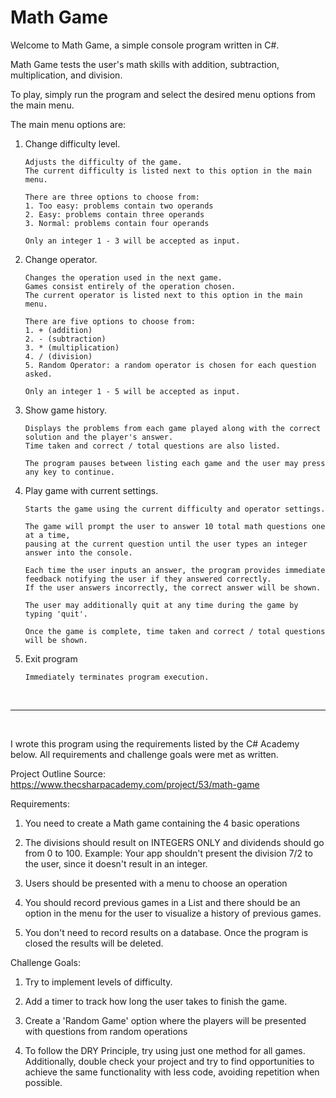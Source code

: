 # Math Game

Welcome to Math Game, a simple console program written in C#.

Math Game tests the user's math skills with addition, subtraction, multiplication, and division.

To play, simply run the program and select the desired menu options from the main menu.

The main menu options are:
1. Change difficulty level.
    ```
    Adjusts the difficulty of the game.
    The current difficulty is listed next to this option in the main menu.

    There are three options to choose from:
    1. Too easy: problems contain two operands
    2. Easy: problems contain three operands
    3. Normal: problems contain four operands

    Only an integer 1 - 3 will be accepted as input.
    ```
2. Change operator.
    ```
    Changes the operation used in the next game. 
    Games consist entirely of the operation chosen.
    The current operator is listed next to this option in the main menu.

    There are five options to choose from:
    1. + (addition)
    2. - (subtraction)
    3. * (multiplication)
    4. / (division)
    5. Random Operator: a random operator is chosen for each question asked.

    Only an integer 1 - 5 will be accepted as input.
    ```
3. Show game history.
    ```
    Displays the problems from each game played along with the correct solution and the player's answer.
    Time taken and correct / total questions are also listed.
    
    The program pauses between listing each game and the user may press any key to continue.
    ```
4. Play game with current settings.
    ```
    Starts the game using the current difficulty and operator settings.
    
    The game will prompt the user to answer 10 total math questions one at a time, 
    pausing at the current question until the user types an integer answer into the console.

    Each time the user inputs an answer, the program provides immediate feedback notifying the user if they answered correctly.
    If the user answers incorrectly, the correct answer will be shown.

    The user may additionally quit at any time during the game by typing 'quit'.

    Once the game is complete, time taken and correct / total questions will be shown.
    ```
5. Exit program
    ```
    Immediately terminates program execution.
    ```

<br>

---

<br>

I wrote this program using the requirements listed by the C# Academy below. All requirements and challenge goals were met as written.

Project Outline Source: https://www.thecsharpacademy.com/project/53/math-game

Requirements:

1. You need to create a Math game containing the 4 basic operations

2. The divisions should result on INTEGERS ONLY and dividends should go from 0 to 100. Example: Your app shouldn't present the division 7/2 to the user, since it doesn't result in an integer.

3. Users should be presented with a menu to choose an operation

4. You should record previous games in a List and there should be an option in the menu for the user to visualize a history of previous games.

5. You don't need to record results on a database. Once the program is closed the results will be deleted.


Challenge Goals:

1. Try to implement levels of difficulty.

2. Add a timer to track how long the user takes to finish the game.

3. Create a 'Random Game' option where the players will be presented with questions from random operations

4. To follow the DRY Principle, try using just one method for all games. Additionally, double check your project and try to find opportunities to achieve the same functionality with less code, avoiding repetition when possible.